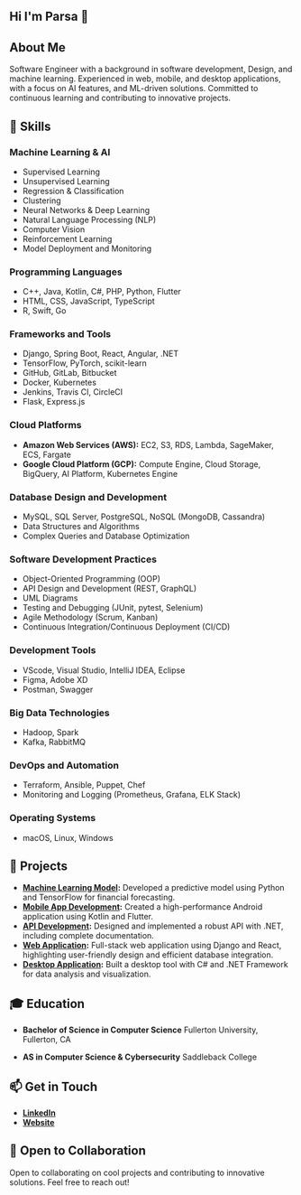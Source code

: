 ## Hi I'm Parsa 👋

## About Me
Software Engineer with a background in software development, Design, and machine learning. Experienced in web, mobile, and desktop applications, with a focus on AI features, and ML-driven solutions. Committed to continuous learning and contributing to innovative projects.


<!--
**parsabanaei/parsabanaei** is a ✨ _special_ ✨ repository because its `README.md` (this file) appears on your GitHub profile.

Here are some ideas to get you started:

- 🛠️ I’m currently developing AI technology focused on autonomous systems.
- 📖 I’m currently learning advanced ML techniques & algorithms. 
- 👨‍💻 I’m looking to collaborate on innovative AI projects
-->

## 🔧 Skills
### Machine Learning & AI
- Supervised Learning
- Unsupervised Learning
- Regression & Classification
- Clustering
- Neural Networks & Deep Learning
- Natural Language Processing (NLP)
- Computer Vision
- Reinforcement Learning
- Model Deployment and Monitoring

### Programming Languages
- C++, Java, Kotlin, C#, PHP, Python, Flutter
- HTML, CSS, JavaScript, TypeScript
- R, Swift, Go

### Frameworks and Tools
- Django, Spring Boot, React, Angular, .NET
- TensorFlow, PyTorch, scikit-learn
- GitHub, GitLab, Bitbucket
- Docker, Kubernetes
- Jenkins, Travis CI, CircleCI
- Flask, Express.js

### Cloud Platforms
- **Amazon Web Services (AWS):** EC2, S3, RDS, Lambda, SageMaker, ECS, Fargate
- **Google Cloud Platform (GCP):** Compute Engine, Cloud Storage, BigQuery, AI Platform, Kubernetes Engine

### Database Design and Development
- MySQL, SQL Server, PostgreSQL, NoSQL (MongoDB, Cassandra)
- Data Structures and Algorithms
- Complex Queries and Database Optimization

### Software Development Practices
- Object-Oriented Programming (OOP)
- API Design and Development (REST, GraphQL)
- UML Diagrams
- Testing and Debugging (JUnit, pytest, Selenium)
- Agile Methodology (Scrum, Kanban)
- Continuous Integration/Continuous Deployment (CI/CD)

### Development Tools
- VScode, Visual Studio, IntelliJ IDEA, Eclipse
- Figma, Adobe XD
- Postman, Swagger

### Big Data Technologies
- Hadoop, Spark
- Kafka, RabbitMQ

### DevOps and Automation
- Terraform, Ansible, Puppet, Chef
- Monitoring and Logging (Prometheus, Grafana, ELK Stack)

### Operating Systems
- macOS, Linux, Windows



## 📂 Projects
- **[Machine Learning Model](link-to-project):** Developed a predictive model using Python and TensorFlow for financial forecasting.
- **[Mobile App Development](link-to-project):** Created a high-performance Android application using Kotlin and Flutter.
- **[API Development](link-to-project):** Designed and implemented a robust API with .NET, including complete documentation.
- **[Web Application](link-to-project):** Full-stack web application using Django and React, highlighting user-friendly design and efficient database integration.
- **[Desktop Application](link-to-project):** Built a desktop tool with C# and .NET Framework for data analysis and visualization.


## 🎓 Education
- **Bachelor of Science in Computer Science**
  Fullerton University, Fullerton, CA
  
- **AS in Computer Science & Cybersecurity**
  Saddleback College


## 📫 Get in Touch
- **[LinkedIn](https://www.linkedin.com/in/parsa-b-b30034157/)**
- **[Website](parsabanaei.com)**

## 🤝 Open to Collaboration
Open to collaborating on cool projects and contributing to innovative solutions. Feel free to reach out!
